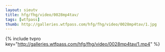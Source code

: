 ```yaml
--- 
layout: sieutv
title: hfg/fhg/video/0028mp4tav/
tags: [wtfpass]
thumb: http://galleries.wtfpass.com/hfg/fhg/video/0028mp4tav/1.jpg
---
```

{% include tvpro key="http://galleries.wtfpass.com/hfg/fhg/video/0028mp4tav/1.mp4" %} 
